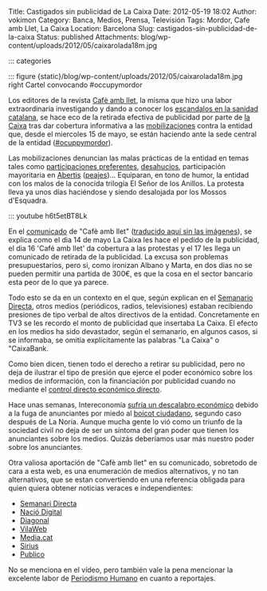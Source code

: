 Title: Castigados sin publicidad de La Caixa
Date: 2012-05-19 18:02
Author: vokimon
Category: Banca, Medios, Prensa, Televisión
Tags: Mordor, Cafe amb Llet, La Caixa
Location: Barcelona
Slug: castigados-sin-publicidad-de-la-caixa
Status: published
Attachments: blog/wp-content/uploads/2012/05/caixarolada18m.jpg

::: categories

::: figure {static}/blog/wp-content/uploads/2012/05/caixarolada18m.jpg right
	Cartel convocando #occupymordor

<!-- PELICAN_BEGIN_SUMMARY -->
Los editores de la revista [Cafè amb llet](http://www.cafeambllet.com/),
la misma que hizo una labor extraordinaria investigando y dando a conocer
los [escandalos en la sanidad catalana](http://www.cafeambllet.com/press/?p=17005&cpage=3#comment-7732),
se hace eco de la retirada efectiva de publicidad por parte de [la Caixa](http://es.wikipedia.org/wiki/La_Caixa)
tras dar cobertura informativa a las [mobilizaciones](http://periodismohumano.com/sociedad/libertad-y-justicia/occupymordor.html)
contra la entidad que, desde el miercoles 15 de mayo, se están haciendo ante la sede central de la entidad ([\#ocuppymordor](http://twitter.com/#!/search?q=%23occupymordor)).
<!-- PELICAN_END_SUMMARY -->
Las mobilizaciones denuncian las malas prácticas de la entidad en temas tales como [participaciones preferentes](http://estafabanca.blogspot.com.es/), [desahucios](http://afectadosporlahipoteca.wordpress.com/), participación mayoritaria en [Abertis](http://es.wikipedia.org/wiki/Abertis) ([peajes](http://www.novullpagar.cat/))... Equiparan, en tono de humor, la entidad con los malos de la conocida trilogía El Señor de los Anillos. La protesta lleva ya unos días haciéndose y siendo desalojada por los Mossos d'Esquadra.

::: youtube h6t5etBT8Lk

En el [comunicado](http://www.cafeambllet.com/press/?p=17219) de "Cafè amb llet"
([traducido aquí sin las imágenes](http://www.cafeambllet.com/press/?p=17258)),
se explica como el dia 14 de mayo La Caixa les hace el pedido de la publicidad,
el dia 16 'Café amb llet' da cobertura a las protestas
y el 17 les llega un comunicado de retirada de la publicidad.
La excusa son problemas presupuestarios, pero si, como ironizan Albano y Marta,
en dos dias no se pueden permitir una partida de 300€,
es que la cosa en el sector bancario esta peor de lo que ya parece.

Todo esto se da en un contexto en el que, según explican en el
[Semanario Directa](http://setmanaridirecta.info/noticia/caixa-executa-lamenaca-retirar-publicitat-mitjans-que-difonguin-cassolada-indignada), otros medios (periódicos, radios, televisiones) estaban recibiendo presiones de tipo verbal de altos directivos de la entidad. Concretamente en TV3 se les recordo el monto de publicidad que insertaba La Caixa. El efecto en los medios ha sido devastador, según el semanario, en algunos casos, si se informaba, se omitía explícitamente las palabras "La Caixa" o "CaixaBank.

Como bien dicen, tienen todo el derecho a retirar su publicidad, pero no deja de ilustrar el tipo de presión que ejerce el poder económico sobre los medios de información, con la financiación por publicidad cuando no mediante el [control directo económico directo](http://www.unav.es/fcom/comunicacionysociedad/es/articulo.php?art_id=36#C05).

Hace unas semanas, Intereconomía [sufría un descalabro económico](http://eltelevisero.blogspot.com.es/2012/04/los-anunciantes-boicotean-intereconomia.html) debido a la fuga de anunciantes por miedo al [boicot ciudadano](http://ensentidocontrario.com/13820/listado-de-anunciantes-en-intereconomia/), segundo caso después de La Noria. Aunque mucha gente lo vió como un triunfo de la sociedad civil no deja de ser un síntoma del gran poder que tienen los anunciantes sobre los medios. Quizás deberíamos usar más nuestro poder sobre los anunciantes.

Otra valiosa aportación de "Cafè amb llet" en su comunicado, sobretodo de cara a esta web, es una enumeración de medios alternativos, y no tan alternativos, que se estan convertiendo en una referencia obligada para quien quiera obtener noticias veraces e independientes:

-   [Semanari Directa](http://setmanaridirecta.info)
-   [Nació Digital](http://www.naciodigital.com)
-   [Diagonal](http://www.diagonalperiodico.net)
-   [VilaWeb](http://www.vilaweb.cat/)
-   [Media.cat](http://www.media.cat/)
-   [Sirius](http://noticies.sirius.cat/)
-   [Publico](http://www.publico.es/)

No se menciona en el vídeo, pero también vale la pena mencionar la excelente labor de [Periodismo Humano](http://periodismohumano.com/) en cuanto a reportajes.
